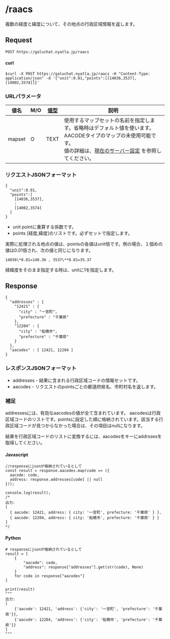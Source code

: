 # /raacs

複数の経度と緯度について、その地点の行政区域情報を返します。


## Request

```
POST https://galuchat.nyatla.jp/raacs
```

#### curl
```
$curl -X POST https://galuchat.nyatla.jp/raacs -H "Content-Type: application/json" -d '{"unit":0.01,"points":[[14036,3537],[14002,3574]]}'
```
### URLパラメータ

|値名|M/O|[値型](../valuetype.md)|説明|
|--|--|--|--|
|mapset|O|TEXT|使用するマップセットの名前を指定します。省略時はデフォルト値を使います。AACODEタイプのマップの未使用可能です。<br/>値の詳細は、[現在のサーバー設定](../current_setting.md) を参照してください。|


### リクエストJSONフォーマット
```
{
  "unit":0.01,
  "points":[
    [14036,3537],
    :
    [14002,3574]
  ]
}
```

- unit pointに乗算する係数です。
- points \[経度,緯度\]のリストです。必ずセットで指定します。

実際に処理される地点の値は、pointsの各値はunit倍です。例の場合、１個めの値は0.01倍され、次の値と同じになります。
```
14036\*0.01=140.36 , 3537\**0.01=35.37
```
経緯度をそのまま指定する時は、unitに1を指定します。


## Response
```
{
  "addresses" : {
    "12421" : {
      "city" : "一宮町",
      "prefecture" : "千葉県"
    },
    "12204" : {
      "city" : "船橋市",
      "prefecture" : "千葉県"
    }
  },
  "aacodes" : [ 12421, 12204 ]
}
```

### レスポンスJSONフォーマット

- addresses - 結果に含まれる行政区域コードの情報セットです。
- aacodes - リクエストのpointsごとの都道府県名、市町村名を返します。

### 補足

addressesには、有効なaacodesの値が全て含まれています。  aacodesは行政区域コードのリストです。pointsに設定した順に格納されています。該当する行政区域コードが見つからなかった場合は、その項目はnullになります。  

結果を行政区域コードのリストに変換するには、aacodesをキーにaddrssesを取得してください。

#### Javascript
```
//responseにjsonが格納されているとして
const result = response.aacodes.map(code => ({
  aacode: code,
  address: response.addresses[code] || null
}));

console.log(result);
/*
出力:
[
  { aacode: 12421, address: { city: '一宮町', prefecture: '千葉県' } },
  { aacode: 12204, address: { city: '船橋市', prefecture: '千葉県' } }
]
*/
```
#### Python

```
# responseにjsonが格納されているとして
result = [
    {
        "aacode": code,
        "address": response["addresses"].get(str(code), None)
    }
    for code in response["aacodes"]
]

print(result)
"""
出力:
[
    {'aacode': 12421, 'address': {'city': '一宮町', 'prefecture': '千葉県'}},
    {'aacode': 12204, 'address': {'city': '船橋市', 'prefecture': '千葉県'}}
]
"""
```